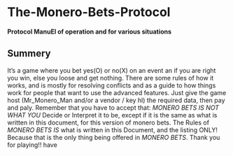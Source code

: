 # The-Monero-Bets-Protocol
__Protocol ManuEl of operation and for various situations__

## Summery
It’s a game where you bet yes(O) or no(X) on an event an if you are right you win, else you loose and
get nothing. There are some rules of how it works, and is mostly for resolving conflicts and as a guide
to how things work for people that want to use the advanced features.
Just give the game host (Mr_Monero_Man and/or a vendor / key hl) the required data, then pay and
paly. Remember that you have to accept that:
*MONERO BETS IS NOT WHAT YOU* Decide or Interpret it to be, except if it is the same as what is
written in this document, for this version of monero bets.
The Rules of *MONERO BETS IS* what is written in this Document, and the listing ONLY!
Because that is the only thing being offered in *MONERO BETS*. Thank you for playing!!
have
